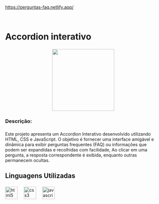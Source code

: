 
https://perguntas-faq.netlify.app/

<br clear="both">

<h1 align="left">Accordion interativo</h1>

###

<div align="center">
  <img height="200" src="https://i.im.ge/2024/09/25/kOHFh8.Captura-faq.png"  />
</div>

###

<h3 align="left">Descrição:</h3>

###

<p align="left">Este projeto apresenta um Accordion Interativo desenvolvido utilizando HTML, CSS e JavaScript. O objetivo é fornecer uma interface amigável e dinâmica para exibir perguntas frequentes (FAQ) ou informações que podem ser expandidas e recolhidas com facilidade,  Ao clicar em uma pergunta, a resposta correspondente é exibida, enquanto outras permanecem ocultas.</p>

###

<h2 align="left">Linguagens Utilizadas</h2>

###

<div align="left">
  <img src="https://cdn.jsdelivr.net/gh/devicons/devicon/icons/html5/html5-original.svg" height="40" alt="html5 logo"  />
  <img width="12" />
  <img src="https://cdn.jsdelivr.net/gh/devicons/devicon/icons/css3/css3-original.svg" height="40" alt="css3 logo"  />
  <img width="12" />
  <img src="https://cdn.jsdelivr.net/gh/devicons/devicon/icons/javascript/javascript-original.svg" height="40" alt="javascript logo"  />
</div>

###
